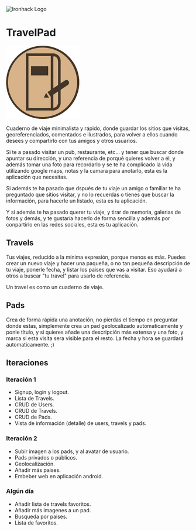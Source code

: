 ![Ironhack Logo](https://i.imgur.com/1QgrNNw.png)

# TravelPad

![TravelPad Logo](./travelpad/public/favicon.gif)

Cuaderno de viaje minimalista y rápido, donde guardar los sitios que visitas, georeferenciados, comentados e ilustrados, para volver a ellos cuando desees y compartirlo con tus amigos y otros usuarios.

Si te a pasado visitar un pub, restaurante, etc... y tener que buscar donde apuntar su dirección, y una referencia de porqué quieres volver a él, y además tomar una foto para recordarlo y se te ha complicado la vida utilizando google maps, notas y la camara para anotarlo, esta es la aplicación que necesitas.

Si además te ha pasado que dspués de tu viaje un amigo o familiar te ha preguntado que sitios visitar, y no lo recuerdas o tienes que buscar la información, para hacerle un listado, esta es tu aplicación.

Y si además te ha pasado querer tu viaje, y tirar de memoria, galerias de fotos y demás, y te gustaría hacerlo de forma sencilla y además por conpartirlo en las redes sociales, esta es tu aplicación.

## Travels

Tus viajes, reducido a la mínima expresión, porque menos es más.
Puedes crear un nuevo viaje y hacer una paqueña, o no tan pequeña descripción de tu viaje, ponerle fecha, y listar los paises que vas a visitar. Eso ayudará a otros a buscar "tu travel" para usarlo de referencia.

Un travel es como un cuaderno de viaje.

## Pads
Crea de forma rápida una anotación, no pierdas el tiempo en preguntar donde estas, simplemente crea un pad geolocalizado automaticamente y ponle título, y si quieres añade una descripción más extensa y una foto, y marca si esta visita sera visible para el resto. La fecha y hora se guardará automaticamente. ;)

## Iteraciones

### Iteración 1
- Signup, login y logout.
- Lista de Travels.
- CRUD de Users.
- CRUD de Travels.
- CRUD de Pads.
- Vista de información (detalle) de users, travels y pads.

### Iteración 2
- Subir imagen a los pads, y al avatar de usuario.
- Pads privados o públicos.
- Geolocalización.
- Añadir más paises.
- Embeber web en aplicación android.

### Algún día
- Añadir lista de travels favoritos.
- Añadir más imagenes a un pad.
- Busqueda por paises.
- Lista de favoritos.
